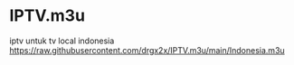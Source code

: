 # IPTV.m3u
iptv untuk tv local indonesia https://raw.githubusercontent.com/drgx2x/IPTV.m3u/main/Indonesia.m3u
